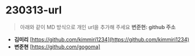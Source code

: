 # 230313-url
> 아래와 같이 MD 방식으로 개인 url을 추가해 주세요
> **변준현: github 주소**

* **김미리** [https://github.com/kimmiri1234](https://github.com/kimmiri1234)
* **변준현** [https://github.com/gogoma]